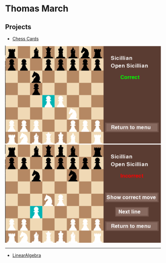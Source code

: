 # Thomas March

## Projects

* [Chess Cards](https://tmarch890.github.io/Chess-Cards)

![](assets/ccphoto1.png) ![](assets/ccphoto2.png)

_____
* [LinearAlgebra](https://github.com/tmarch980/LinearAlgebra)
